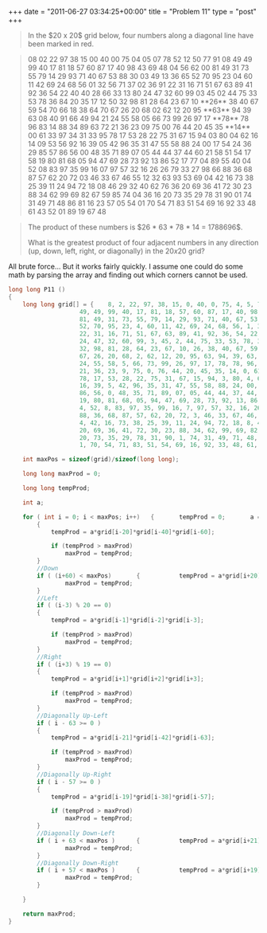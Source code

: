 +++
date = "2011-06-27 03:34:25+00:00"
title = "Problem 11"
type = "post"
+++

<blockquote>In the $20 x 20$ grid below, four numbers along a diagonal line have been marked in red.</blockquote>

<blockquote>
08 02 22 97 38 15 00 40 00 75 04 05 07 78 52 12 50 77 91 08
49 49 99 40 17 81 18 57 60 87 17 40 98 43 69 48 04 56 62 00
81 49 31 73 55 79 14 29 93 71 40 67 53 88 30 03 49 13 36 65
52 70 95 23 04 60 11 42 69 24 68 56 01 32 56 71 37 02 36 91
22 31 16 71 51 67 63 89 41 92 36 54 22 40 40 28 66 33 13 80
24 47 32 60 99 03 45 02 44 75 33 53 78 36 84 20 35 17 12 50
32 98 81 28 64 23 67 10 **26** 38 40 67 59 54 70 66 18 38 64 70
67 26 20 68 02 62 12 20 95 **63** 94 39 63 08 40 91 66 49 94 21
24 55 58 05 66 73 99 26 97 17 **78** 78 96 83 14 88 34 89 63 72
21 36 23 09 75 00 76 44 20 45 35 **14** 00 61 33 97 34 31 33 95
78 17 53 28 22 75 31 67 15 94 03 80 04 62 16 14 09 53 56 92
16 39 05 42 96 35 31 47 55 58 88 24 00 17 54 24 36 29 85 57
86 56 00 48 35 71 89 07 05 44 44 37 44 60 21 58 51 54 17 58
19 80 81 68 05 94 47 69 28 73 92 13 86 52 17 77 04 89 55 40
04 52 08 83 97 35 99 16 07 97 57 32 16 26 26 79 33 27 98 66
88 36 68 87 57 62 20 72 03 46 33 67 46 55 12 32 63 93 53 69
04 42 16 73 38 25 39 11 24 94 72 18 08 46 29 32 40 62 76 36
20 69 36 41 72 30 23 88 34 62 99 69 82 67 59 85 74 04 36 16
20 73 35 29 78 31 90 01 74 31 49 71 48 86 81 16 23 57 05 54
01 70 54 71 83 51 54 69 16 92 33 48 61 43 52 01 89 19 67 48
</blockquote>

<blockquote>
The product of these numbers is $26 * 63 * 78 * 14 = 1788696$.

What is the greatest product of four adjacent numbers in any direction (up, down, left, right, or diagonally) in the $20x20$ grid?

</blockquote>

<!--more-->
All brute force... But it works fairly quickly. I assume one could do some math by parsing the array and finding out which corners cannot be used.

```cpp
long long P11 ()
{
	long long grid[] = {	8, 2, 22, 97, 38, 15, 0, 40, 0, 75, 4, 5, 7, 78, 52, 12, 50, 77, 91, 8,
					49, 49, 99, 40, 17, 81, 18, 57, 60, 87, 17, 40, 98, 43, 69, 48, 04, 56, 62, 0,
					81, 49, 31, 73, 55, 79, 14, 29, 93, 71, 40, 67, 53, 88, 30, 3, 49, 13, 36, 65,
					52, 70, 95, 23, 4, 60, 11, 42, 69, 24, 68, 56, 1, 32, 56, 71, 37, 2, 36, 91,
					22, 31, 16, 71, 51, 67, 63, 89, 41, 92, 36, 54, 22, 40, 40, 28, 66, 33, 13, 80,
					24, 47, 32, 60, 99, 3, 45, 2, 44, 75, 33, 53, 78, 36, 84, 20, 35, 17, 12, 50,
					32, 98, 81, 28, 64, 23, 67, 10, 26, 38, 40, 67, 59, 54, 70, 66, 18, 38, 64, 70,
					67, 26, 20, 68, 2, 62, 12, 20, 95, 63, 94, 39, 63, 8, 40, 91, 66, 49, 94, 21,
					24, 55, 58, 5, 66, 73, 99, 26, 97, 17, 78, 78, 96, 83, 14, 88, 34, 89, 63, 72,
					21, 36, 23, 9, 75, 0, 76, 44, 20, 45, 35, 14, 0, 61, 33, 97, 34, 31, 33, 95,
					78, 17, 53, 28, 22, 75, 31, 67, 15, 94, 3, 80, 4, 62, 16, 14, 9, 53, 56, 92,
					16, 39, 5, 42, 96, 35, 31, 47, 55, 58, 88, 24, 00, 17, 54, 24, 36, 29, 85, 57,
					86, 56, 0, 48, 35, 71, 89, 07, 05, 44, 44, 37, 44, 60, 21, 58, 51, 54, 17, 58,
					19, 80, 81, 68, 05, 94, 47, 69, 28, 73, 92, 13, 86, 52, 17, 77, 04, 89, 55, 40,
					4, 52, 8, 83, 97, 35, 99, 16, 7, 97, 57, 32, 16, 26, 26, 79, 33, 27, 98, 66,
					88, 36, 68, 87, 57, 62, 20, 72, 3, 46, 33, 67, 46, 55, 12, 32, 63, 93, 53, 69,
					4, 42, 16, 73, 38, 25, 39, 11, 24, 94, 72, 18, 8, 46, 29, 32, 40, 62, 76, 36,
					20, 69, 36, 41, 72, 30, 23, 88, 34, 62, 99, 69, 82, 67, 59, 85, 74, 4, 36, 16,
					20, 73, 35, 29, 78, 31, 90, 1, 74, 31, 49, 71, 48, 86, 81, 16, 23, 57, 5, 54,
					1, 70, 54, 71, 83, 51, 54, 69, 16, 92, 33, 48, 61, 43, 52, 1, 89, 19, 67, 48};

	int maxPos = sizeof(grid)/sizeof(long long);

	long long maxProd = 0;

	long long tempProd;

	int a;

	for ( int i = 0; i < maxPos; i++) 	{ 		tempProd = 0; 		a = grid[i]; 		//Up 		if ( (i-60) >= 0)
		{
			tempProd = a*grid[i-20]*grid[i-40]*grid[i-60];

			if (tempProd > maxProd)
				maxProd = tempProd;
		}
		//Down
		if ( (i+60) < maxPos) 		{ 			tempProd = a*grid[i+20]*grid[i+40]*grid[i+60]; 			if (tempProd > maxProd)
				maxProd = tempProd;
		}
		//Left
		if ( (i-3) % 20 == 0)
		{
			tempProd = a*grid[i-1]*grid[i-2]*grid[i-3];

			if (tempProd > maxProd)
				maxProd = tempProd;
		}
		//Right
		if ( (i+3) % 19 == 0)
		{
			tempProd = a*grid[i+1]*grid[i+2]*grid[i+3];

			if (tempProd > maxProd)
				maxProd = tempProd;
		}
		//Diagonally Up-Left
		if ( i - 63 >= 0 )
		{
			tempProd = a*grid[i-21]*grid[i-42]*grid[i-63];

			if (tempProd > maxProd)
				maxProd = tempProd;
		}
		//Diagonally Up-Right
		if ( i - 57 >= 0 )
		{
			tempProd = a*grid[i-19]*grid[i-38]*grid[i-57];

			if (tempProd > maxProd)
				maxProd = tempProd;
		}
		//Diagonally Down-Left
		if ( i + 63 < maxPos ) 		{ 			tempProd = a*grid[i+21]*grid[i+42]*grid[i+63]; 			if (tempProd > maxProd)
				maxProd = tempProd;
		}
		//Diagonally Down-Right
		if ( i + 57 < maxPos ) 		{ 			tempProd = a*grid[i+19]*grid[i+38]*grid[i+57]; 			if (tempProd > maxProd)
				maxProd = tempProd;
		}

	}

	return maxProd;
}
```

